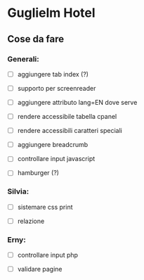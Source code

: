 # Guglielm Hotel


## Cose da fare
### Generali:
- [ ] aggiungere tab index (?)
- [ ] supporto per screenreader
- [ ] aggiungere attributo lang=EN dove serve
- [ ] rendere accessibile tabella cpanel
- [ ] rendere accessibili caratteri speciali
- [ ] aggiungere breadcrumb
- [ ] controllare input javascript
- [ ] hamburger (?)


### Silvia:
- [ ] sistemare css print
- [ ] relazione


### Erny:
- [ ] controllare input php
- [ ] validare pagine

